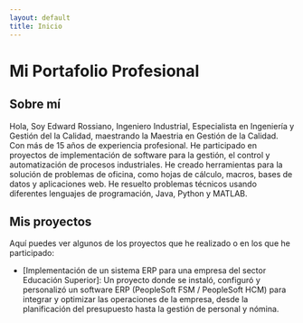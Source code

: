 ```yaml
---
layout: default
title: Inicio
---
```


# Mi Portafolio Profesional
## Sobre mí
Hola, Soy Edward Rossiano, Ingeniero Industrial, Especialista en Ingeniería y Gestión del la Calidad, maestrando la Maestria en Gestión de la Calidad. Con más de 15 años de experiencia profesional. He participado en proyectos de implementación de software para la gestión, el control y automatización de procesos industriales. He creado herramientas para la solución de problemas de oficina, como hojas de cálculo, macros, bases de datos y aplicaciones web. He resuelto problemas técnicos usando diferentes lenguajes de programación, Java, Python y MATLAB.
## Mis proyectos
Aquí puedes ver algunos de los proyectos que he realizado o en los que he participado:
- [Implementación de un sistema ERP para una empresa del sector Educación Superior]: Un proyecto donde se instaló, configuró y personalizó un software ERP (PeopleSoft FSM / PeopleSoft HCM) para integrar y optimizar las operaciones de la empresa, desde la planificación del presupuesto hasta la gestión de personal y nómina.
